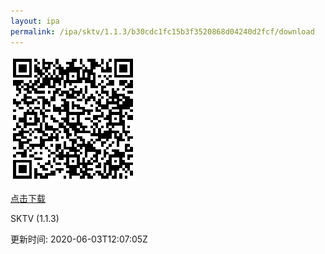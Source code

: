 ```yaml
---
layout: ipa
permalink: /ipa/sktv/1.1.3/b30cdc1fc15b3f3520868d04240d2fcf/download
---
```


![扫码下载](/ipa/sktv/1.1.3/b30cdc1fc15b3f3520868d04240d2fcf/qr.png)

[点击下载](itms-services://?action=download-manifest&url=https://gitee.com/secotech/ipa/raw/master/sktv/1.1.3/SeCooTV-2020-06-03-12.02.14/manifest.plist)

<p>SKTV (1.1.3)</p>
<p>更新时间: 2020-06-03T12:07:05Z</p>